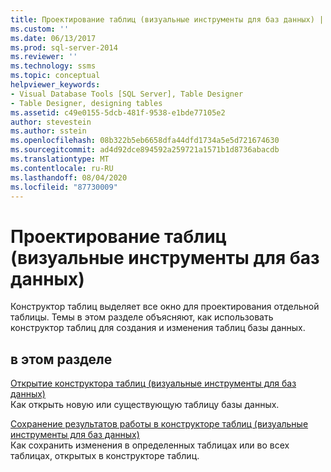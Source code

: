 ```yaml
---
title: Проектирование таблиц (визуальные инструменты для баз данных) | Документация Майкрософт
ms.custom: ''
ms.date: 06/13/2017
ms.prod: sql-server-2014
ms.reviewer: ''
ms.technology: ssms
ms.topic: conceptual
helpviewer_keywords:
- Visual Database Tools [SQL Server], Table Designer
- Table Designer, designing tables
ms.assetid: c49e0155-5dcb-481f-9538-e1bde77105e2
author: stevestein
ms.author: sstein
ms.openlocfilehash: 08b322b5eb6658dfa44dfd1734a5e5d721674630
ms.sourcegitcommit: ad4d92dce894592a259721a1571b1d8736abacdb
ms.translationtype: MT
ms.contentlocale: ru-RU
ms.lasthandoff: 08/04/2020
ms.locfileid: "87730009"
---
```

# <a name="design-tables-visual-database-tools"></a>Проектирование таблиц (визуальные инструменты для баз данных)
  Конструктор таблиц выделяет все окно для проектирования отдельной таблицы. Темы в этом разделе объясняют, как использовать конструктор таблиц для создания и изменения таблиц базы данных.  
  
## <a name="in-this-section"></a>в этом разделе  
 [Открытие конструктора таблиц (визуальные инструменты для баз данных)](visual-database-tools.md)  
 Как открыть новую или существующую таблицу базы данных.  
  
 [Сохранение результатов работы в конструкторе таблиц (визуальные инструменты для баз данных)](../../database-engine/save-your-work-in-table-designer-visual-database-tools.md)  
 Как сохранить изменения в определенных таблицах или во всех таблицах, открытых в конструкторе таблиц.  
  
  
